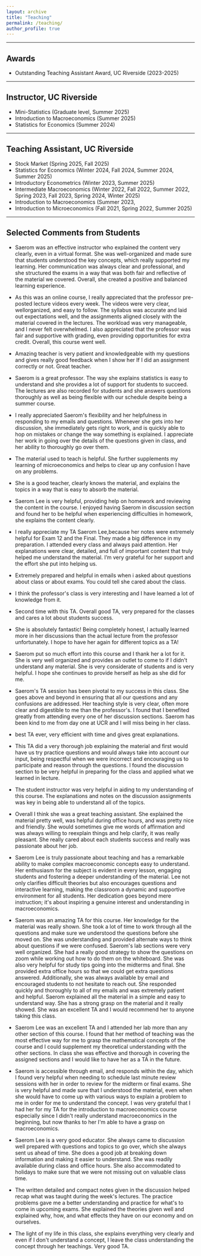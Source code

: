 ```yaml
---
layout: archive
title: "Teaching"
permalink: /teaching/
author_profile: true
---
```


****

## Awards

- Outstanding Teaching Assistant Award, UC Riverside (2023-2025)

****

## Instructor, UC Riverside

- Mini-Statistics (Graduate level, Summer 2025) 
- Introduction to Macroeconomics (Summer 2025)
- Statistics for Economics (Summer 2024)

****

## Teaching Assistant, UC Riverside

- Stock Market (Spring 2025, Fall 2025)
- Statistics for Economics (Winter 2024, Fall 2024, Summer 2024, Summer 2025)
- Introductory Econometrics (Winter 2023, Summer 2025)
- Intermediate Macroeconomics (Winter 2022, Fall 2022, Summer 2022, Spring 2023, Fall 2023, Spring 2024, Winter 2025)
- Introduction to Macroeconomics (Summer 2023, 
- Introduction to Microeconomics (Fall 2021, Spring 2022, Summer 2025)

****

## Selected Comments from Students

- Saerom was an effective instructor who explained the content very clearly, even in a virtual format. She was well-organized and made sure that students understood the key concepts, which really supported my learning. Her communication was always clear and professional, and she structured the exams in a way that was both fair and reflective of the material we covered. Overall, she created a positive and balanced learning experience.

- As this was an online course, I really appreciated that the professor pre-posted lecture videos every week. The videos were very clear, wellorganized, and easy to follow. The syllabus was accurate and laid out expectations well, and the assignments aligned closely with the material covered in the lectures. The workload was very manageable, and I never felt overwhelmed. I also appreciated that the professor was fair and supportive with grading, even providing opportunities for extra credit. Overall, this course went well.

- Amazing teacher is very patient and knowledgeable with my questions and gives really good feedback when I show her If I did an assignment correctly or not. Great teacher.

- Saerom is a great professor. The way she explains statistics is easy to understand and she provides a lot of support for students to succeed. The lectures are also recorded for students and she answers questions thoroughly as well as being flexible with our schedule despite being a summer course.

- I really appreciated Saerom's flexibility and her helpfulness in responding to my emails and questions. Whenever she gets into her discussion, she immediately gets right to work, and is quickly able to hop on mistakes or change the way something is explained. I appreciate her work in going over the details of the questions given in class, and her ability to thoroughly go over them.

- The material used to teach is helpful. She further supplements my learning of microeconomics and helps to clear up any confusion I have on any problems.

- She is a good teacher, clearly knows the material, and explains the topics in a way that is easy to absorb the material.

- Saerom Lee is very helpful, providing help on homework and reviewing the content in the course. I enjoyed having Saerom in discussion section and found her to be helpful when experiencing difficulties in homework, she explains the content clearly.

- I really appreciate my TA Saerom Lee,because her notes were extremely helpful for Exam 12 and the Final. They made a big difference in my preparation. I attended every class and always paid attention. Her explanations were clear, detailed, and full of important content that truly helped me understand the material. I’m very grateful for her support and the effort she put into helping us.

- Extremely prepared and helpful in emails when i asked about questions about class or about exams. You could tell she cared about the class.

- I think the professor's class is very interesting and I have learned a lot of knowledge from it.

- Second time with this TA. Overall good TA, very prepared for the classes and cares a lot about students success.

- She is absolutely fantastic! Being completely honest, I actually learned more in her discussions than the actual lecture from the professor unfortunately. I hope to have her again for different topics as a TA!

- Saerom put so much effort into this course and I thank her a lot for it. She is very well organized and provides an outlet to come to if I didn't understand any material. She is very considerate of students and is very helpful. I hope she continues to provide herself as help as she did for me.

- Saerom's TA session has been pivotal to my success in this class. She goes above and beyond in ensuring that all our questions and any confusions are addressed. Her teaching style is very clear, often more clear and digestible to me than the professor's. I found that I benefited greatly from attending every one of her discussion sections. Saerom has been kind to me from day one at UCR and I will miss being in her class.

- best TA ever, very efficient with time and gives great explanations.

- This TA did a very thorough job explaining the material and first would have us try practice questions and would always take into account our input, being respectful when we were incorrect and encouraging us to participate and reason through the questions. I found the discussion section to be very helpful in preparing for the class and applied what we learned in lecture.

- The student instructor was very helpful in aiding to my understanding of this course. The explanations and notes on the discussion assignments was key in being able to understand all of the topics.

- Overall I think she was a great teaching assistant. She explained the material pretty well, was helpful during office hours, and was pretty nice and friendly. She would sometimes give me words of affirmation and was always willing to reexplain things and help clarify, it was really pleasant. She really cared about each students success and really was passionate about her job.

- Saerom Lee is truly passionate about teaching and has a remarkable ability to make complex macroeconomic concepts easy to understand. Her enthusiasm for the subject is evident in every lesson, engaging students and fostering a deeper understanding of the material. Lee not only clarifies difficult theories but also encourages questions and interactive learning, making the classroom a dynamic and supportive environment for all students. Her dedication goes beyond mere instruction; it's about inspiring a genuine interest and understanding in macroeconomics.

- Saerom was an amazing TA for this course. Her knowledge for the material was really shown. She took a lot of time to work through all the questions and make sure we understood the questions before she moved on. She was understanding and provided alternate ways to think about questions if we were confused. Saerom's lab sections were very well organized. She had a really good strategy to show the questions on zoom while working out how to do them on the whiteboard. She was also very helpful for study tips going into the midterms and final. She provided extra office hours so that we could get extra questions answered. Additionally, she was always available by email and encouraged students to not hesitate to reach out. She responded quickly and thoroughly to all of my emails and was extremely patient and helpful. Saerom explained all the material in a simple and easy to understand way. She has a strong grasp on the material and it really showed. She was an excellent TA and I would recommend her to anyone taking this class.

- Saerom Lee was an excellent TA and I attended her lab more than any other section of this course. I found that her method of teaching was the most effective way for me to grasp the mathematical concepts of the course and I could supplement my theoretical understanding with the other sections. In class she was effective and thorough in covering the assigned sections and I would like to have her as a TA in the future.

- Saerom is accessible through email, and responds within the day, which I found very helpful when needing to schedule last minute review sessions with her in order to review for the midterm or final exams. She is very helpful and made sure that I understood the material, even when she would have to come up with various ways to explain a problem to me in order for me to understand the concept. I was very grateful that I had her for my TA for the introduction to macroeconomics course especially since I didn't really understand macroeconomics in the beginning, but now thanks to her I'm able to have a grasp on macroeconomics.

- Saerom Lee is a very good educator. She always came to discussion well prepared with questions and topics to go over, which she always sent us ahead of time. She does a good job at breaking down information and making it easier to understand. She was readily available during class and office hours. She also accommodated to holidays to make sure that we were not missing out on valuable class time.

- The written detailed and compact notes given in the discussion helped recap what was taught during the week's lectures. The practice problems gave me a better understanding and practice for what's to come in upcoming exams. She explained the theories given well and explained why, how, and what effects they have on our economy and on ourselves.

- The light of my life in this class, she explains everything very clearly and even if I don't understand a concept, I leave the class understanding the concept through her teachings. Very good TA.

